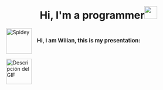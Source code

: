 <h1 align="center"><b>Hi, I'm a programmer</b><img src="https://media.giphy.com/media/hvRJCLFzcasrR4ia7z/giphy.gif" width="35"></h1>

<p>
  <img
    src="https://githubwilian2005.s3.us-east-2.amazonaws.com/gifs/spiderman.gif"
    width="70"
    height="70"
    align="absmiddle"
    alt="Spidey"
  />
  <strong style="font-size:15px; margin-left:10px;" padding-top="10px">
    Hi, I am Wilian, this is my presentation:
  </strong>
</p>




  <img src="https://githubwilian2005.s3.us-east-2.amazonaws.com/gifs/spiderman2.gif" alt="Descripción del GIF" style="width: 70px; height: 70px;">
